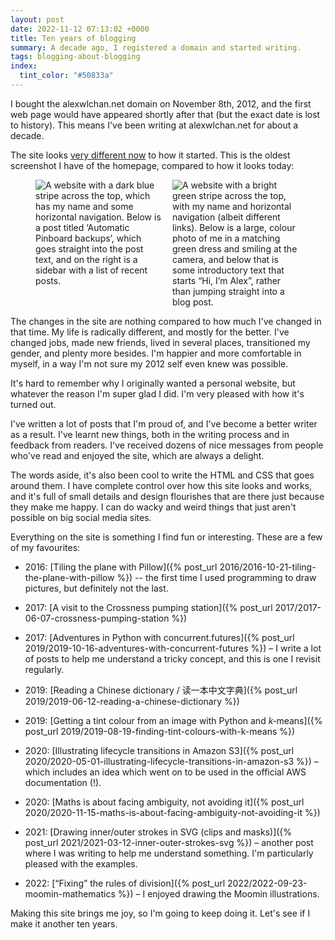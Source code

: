 ```yaml
---
layout: post
date: 2022-11-12 07:13:02 +0000
title: Ten years of blogging
summary: A decade ago, I registered a domain and started writing.
tags: blogging-about-blogging
index:
  tint_color: "#50833a"
---
```


<!-- Summary card based on https://pixabay.com/photos/card-game-cards-ten-heart-813/ -->

I bought the alexwlchan.net domain on November 8th, 2012, and the first web page would have appeared shortly after that (but the exact date is lost to history).
This means I've been writing at alexwlchan.net for about a decade.

The site looks [very different now](/about-the-site/) to how it started.
This is the oldest screenshot I have of the homepage, compared to how it looks today:

<style>
  .screenshot_grid {
    display: grid;
    grid-template-columns: calc(50% - 0.5em) calc(50% - 0.5em);
    grid-gap: 1em;
  }

  @media screen and (max-width: 500px) {
    .screenshot_grid {
      grid-template-columns: auto;
    }
  }
</style>

<figure class="screenshot_grid">
  <img src="/images/2022/homepage_2012_1x.jpg" srcset="/images/2022/homepage_2012_1x.jpg 1x, /images/2022/homepage_2012_2x.jpg 2x" class="screenshot" alt="A website with a dark blue stripe across the top, which has my name and some horizontal navigation. Below is a post titled ‘Automatic Pinboard backups’, which goes straight into the post text, and on the right is a sidebar with a list of recent posts.">
  <img src="/images/2022/homepage_2022_1x.jpg" srcset="/images/2022/homepage_2022_1x.jpg 1x, /images/2022/homepage_2022_2x.jpg 2x" class="screenshot" alt="A website with a bright green stripe across the top, with my name and horizontal navigation (albeit different links). Below is a large, colour photo of me in a matching green dress and smiling at the camera, and below that is some introductory text that starts “Hi, I’m Alex”, rather than jumping straight into a blog post.">
</figure>

The changes in the site are nothing compared to how much I've changed in that time.
My life is radically different, and mostly for the better.
I've changed jobs, made new friends, lived in several places, transitioned my gender, and plenty more besides.
I'm happier and more comfortable in myself, in a way I'm not sure my 2012 self even knew was possible.

<!-- I've written about 376 posts, and just over 323,000 words.
(Like the date, the exact numbers are fuzzy.
I've deleted a handful of posts, and there may be some quoted material in that word count.) -->

It's hard to remember why I originally wanted a personal website, but whatever the reason I'm super glad I did.
I'm very pleased with how it's turned out.

I've written a lot of posts that I'm proud of, and I've become a better writer as a result.
I've learnt new things, both in the writing process and in feedback from readers.
I've received dozens of nice messages from people who've read and enjoyed the site, which are always a delight.

The words aside, it's also been cool to write the HTML and CSS that goes around them.
I have complete control over how this site looks and works, and it's full of small details and design flourishes that are there just because they make me happy.
I can do wacky and weird things that just aren't possible on big social media sites.

Everything on the site is something I find fun or interesting.
These are a few of my favourites:

*   2016: [Tiling the plane with Pillow]({% post_url 2016/2016-10-21-tiling-the-plane-with-pillow %}) -- the first time I used programming to draw pictures, but definitely not the last.

*   2017: [A visit to the Crossness pumping station]({% post_url 2017/2017-06-07-crossness-pumping-station %})

*   2017: [Adventures in Python with concurrent.futures]({% post_url 2019/2019-10-16-adventures-with-concurrent-futures %}) – I write a lot of posts to help me understand a tricky concept, and this is one I revisit regularly.

*   2019: [Reading a Chinese dictionary / 读一本中文字典]({% post_url 2019/2019-06-12-reading-a-chinese-dictionary %})

*   2019: [Getting a tint colour from an image with Python and *k*‑means]({% post_url 2019/2019-08-19-finding-tint-colours-with-k-means %})

*   2020: [Illustrating lifecycle transitions in Amazon S3]({% post_url 2020/2020-05-01-illustrating-lifecycle-transitions-in-amazon-s3 %}) – which includes an idea which went on to be used in the official AWS documentation (!).

*   2020: [Maths is about facing ambiguity, not avoiding it]({% post_url 2020/2020-11-15-maths-is-about-facing-ambiguity-not-avoiding-it %})

*   2021: [Drawing inner/outer strokes in SVG (clips and masks)]({% post_url 2021/2021-03-12-inner-outer-strokes-svg %}) – another post where I was writing to help me understand something.
    I'm particularly pleased with the examples.

*   2022: [“Fixing” the rules of division]({% post_url 2022/2022-09-23-moomin-mathematics %}) – I enjoyed drawing the Moomin illustrations.

Making this site brings me joy, so I'm going to keep doing it.
Let's see if I make it another ten years.
